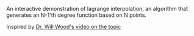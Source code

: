 An interactive  demonstration of lagrange interpolation, an algorithm
that generates an N-1'th degree function based on N points.

Inspired by [Dr. Will Wood's video on the topic](https://www.youtube.com/watch?v=bzp_q7NDdd4&list=WL)